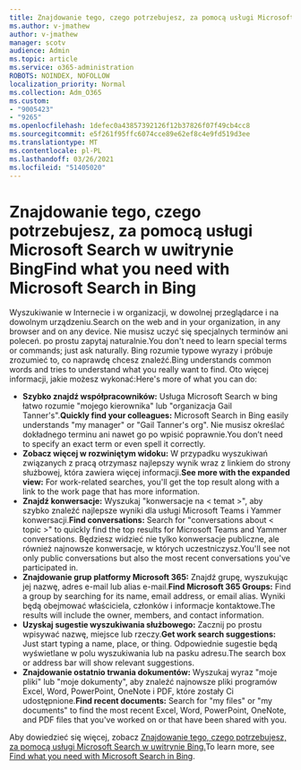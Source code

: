 ```yaml
---
title: Znajdowanie tego, czego potrzebujesz, za pomocą usługi Microsoft Search w uwitrynie Bing
ms.author: v-jmathew
author: v-jmathew
manager: scotv
audience: Admin
ms.topic: article
ms.service: o365-administration
ROBOTS: NOINDEX, NOFOLLOW
localization_priority: Normal
ms.collection: Adm_O365
ms.custom:
- "9005423"
- "9265"
ms.openlocfilehash: 1defec0a43857392126f12b37826f07f49cb4cc8
ms.sourcegitcommit: e5f261f95ffc6074cce89e62ef8c4e9fd519d3ee
ms.translationtype: MT
ms.contentlocale: pl-PL
ms.lasthandoff: 03/26/2021
ms.locfileid: "51405020"
---
```

# <a name="find-what-you-need-with-microsoft-search-in-bing"></a><span data-ttu-id="b5e94-102">Znajdowanie tego, czego potrzebujesz, za pomocą usługi Microsoft Search w uwitrynie Bing</span><span class="sxs-lookup"><span data-stu-id="b5e94-102">Find what you need with Microsoft Search in Bing</span></span>

<span data-ttu-id="b5e94-103">Wyszukiwanie w Internecie i w organizacji, w dowolnej przeglądarce i na dowolnym urządzeniu.</span><span class="sxs-lookup"><span data-stu-id="b5e94-103">Search on the web and in your organization, in any browser and on any device.</span></span> <span data-ttu-id="b5e94-104">Nie musisz uczyć się specjalnych terminów ani poleceń. po prostu zapytaj naturalnie.</span><span class="sxs-lookup"><span data-stu-id="b5e94-104">You don't need to learn special terms or commands; just ask naturally.</span></span> <span data-ttu-id="b5e94-105">Bing rozumie typowe wyrazy i próbuje zrozumieć to, co naprawdę chcesz znaleźć.</span><span class="sxs-lookup"><span data-stu-id="b5e94-105">Bing understands common words and tries to understand what you really want to find.</span></span> <span data-ttu-id="b5e94-106">Oto więcej informacji, jakie możesz wykonać:</span><span class="sxs-lookup"><span data-stu-id="b5e94-106">Here's more of what you can do:</span></span>

- <span data-ttu-id="b5e94-107">**Szybko znajdź współpracowników:** Usługa Microsoft Search w bing łatwo rozumie "mojego kierownika" lub "organizacja Gail Tanner's".</span><span class="sxs-lookup"><span data-stu-id="b5e94-107">**Quickly find your colleagues:** Microsoft Search in Bing easily understands "my manager" or "Gail Tanner's org".</span></span> <span data-ttu-id="b5e94-108">Nie musisz określać dokładnego terminu ani nawet go po wpisić poprawnie.</span><span class="sxs-lookup"><span data-stu-id="b5e94-108">You don’t need to specify an exact term or even spell it correctly.</span></span>
- <span data-ttu-id="b5e94-109">**Zobacz więcej w rozwiniętym widoku:** W przypadku wyszukiwań związanych z pracą otrzymasz najlepszy wynik wraz z linkiem do strony służbowej, która zawiera więcej informacji.</span><span class="sxs-lookup"><span data-stu-id="b5e94-109">**See more with the expanded view:** For work-related searches, you'll get the top result along with a link to the work page that has more information.</span></span>
- <span data-ttu-id="b5e94-110">**Znajdź konwersacje:** Wyszukaj "konwersacje na < temat >", aby szybko znaleźć najlepsze wyniki dla usługi Microsoft Teams i Yammer konwersacji.</span><span class="sxs-lookup"><span data-stu-id="b5e94-110">**Find conversations:** Search for "conversations about < topic >" to quickly find the top results for Microsoft Teams and Yammer conversations.</span></span> <span data-ttu-id="b5e94-111">Będziesz widzieć nie tylko konwersacje publiczne, ale również najnowsze konwersacje, w których uczestniczysz.</span><span class="sxs-lookup"><span data-stu-id="b5e94-111">You'll see not only public conversations but also the most recent conversations you've participated in.</span></span>
- <span data-ttu-id="b5e94-112">**Znajdowanie grup platformy Microsoft 365:** Znajdź grupę, wyszukując jej nazwę, adres e-mail lub alias e-mail.</span><span class="sxs-lookup"><span data-stu-id="b5e94-112">**Find Microsoft 365 Groups:** Find a group by searching for its name, email address, or email alias.</span></span> <span data-ttu-id="b5e94-113">Wyniki będą obejmować właściciela, członków i informacje kontaktowe.</span><span class="sxs-lookup"><span data-stu-id="b5e94-113">The results will include the owner, members, and contact information.</span></span>
- <span data-ttu-id="b5e94-114">**Uzyskaj sugestie wyszukiwania służbowego:** Zacznij po prostu wpisywać nazwę, miejsce lub rzeczy.</span><span class="sxs-lookup"><span data-stu-id="b5e94-114">**Get work search suggestions:** Just start typing a name, place, or thing.</span></span> <span data-ttu-id="b5e94-115">Odpowiednie sugestie będą wyświetlane w polu wyszukiwania lub na pasku adresu.</span><span class="sxs-lookup"><span data-stu-id="b5e94-115">The search box or address bar will show relevant suggestions.</span></span>
- <span data-ttu-id="b5e94-116">**Znajdowanie ostatnio trwania dokumentów:** Wyszukaj wyraz "moje pliki" lub "moje dokumenty", aby znaleźć najnowsze pliki programów Excel, Word, PowerPoint, OneNote i PDF, które zostały Ci udostępnione.</span><span class="sxs-lookup"><span data-stu-id="b5e94-116">**Find recent documents:** Search for "my files" or "my documents" to find the most recent Excel, Word, PowerPoint, OneNote, and PDF files that you've worked on or that have been shared with you.</span></span>

<span data-ttu-id="b5e94-117">Aby dowiedzieć się więcej, zobacz [Znajdowanie tego, czego potrzebujesz, za pomocą usługi Microsoft Search w uwitrynie Bing.](https://go.microsoft.com/fwlink/?linkid=2149027)</span><span class="sxs-lookup"><span data-stu-id="b5e94-117">To learn more, see [Find what you need with Microsoft Search in Bing](https://go.microsoft.com/fwlink/?linkid=2149027).</span></span>
